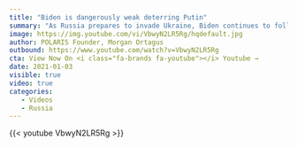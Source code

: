 ```yaml
---
title: "Biden is dangerously weak deterring Putin"
summary: "As Russia prepares to invade Ukraine, Biden continues to follow the Obama playbook and appease Putin."
image: https://img.youtube.com/vi/VbwyN2LR5Rg/hqdefault.jpg
author: POLARIS Founder, Morgan Ortagus
outbound: https://www.youtube.com/watch?v=VbwyN2LR5Rg
cta: View Now On <i class="fa-brands fa-youtube"></i> Youtube →
date: 2021-01-03
visible: true
video: true
categories:
   - Videos
   - Russia
---
```


{{< youtube VbwyN2LR5Rg >}}